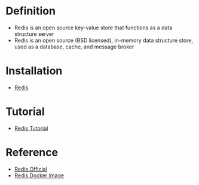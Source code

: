# Definition
* Redis is an open source key-value store that functions as a data structure server
* Redis is an open source (BSD licensed), in-memory data structure store, used as a database, cache, and message broker

# Installation
* [Redis](https://redis.io/download)

# Tutorial
* [Redis Tutorial](https://www.javatpoint.com/redis-tutorial)

# Reference
* [Redis Official](https://redis.io/)
* [Redis Docker Image](https://hub.docker.com/_/redis)
